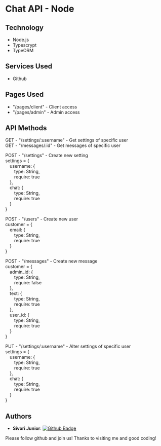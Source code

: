 # Chat API - Node


## Technology 
 
* Node.js
* Typescrypt
* TypeORM
 
 
## Services Used
 
* Github
 
 
## Pages Used
 
* "/pages/client" - Client access
* "/pages/admin" - Admin access
 

## API Methods
 
GET - "/settings/:username" - Get settings of specific user<br>
GET - "/messages/:id" - Get messages of specific user<br>

POST - "/settings" - Create new setting<br>
settings = {<br>
&emsp;username: {<br>
&emsp;&emsp;type: String,<br>
&emsp;&emsp;require: true<br>
&emsp;},<br>
&emsp;chat: {<br>
&emsp;&emsp;type: String,<br>
&emsp;&emsp;require: true<br>
&emsp;}<br>
}

POST - "/users" - Create new user<br>
customer = {<br>
&emsp;email: {<br>
&emsp;&emsp;type: String,<br>
&emsp;&emsp;require: true<br>
&emsp;}<br>
}

POST - "/messages" - Create new message<br>
customer = {<br>
&emsp;admin_id: {<br>
&emsp;&emsp;type: String,<br>
&emsp;&emsp;require: false<br>
&emsp;},<br>
&emsp;text: {<br>
&emsp;&emsp;type: String,<br>
&emsp;&emsp;require: true<br>
&emsp;},<br>
&emsp;user_id: {<br>
&emsp;&emsp;type: String,<br>
&emsp;&emsp;require: true<br>
&emsp;}<br>
}

PUT - "/settings/:username" - Alter settings of specific user<br>
settings = {<br>
&emsp;username: {<br>
&emsp;&emsp;type: String,<br>
&emsp;&emsp;require: true<br>
&emsp;},<br>
&emsp;chat: {<br>
&emsp;&emsp;type: String,<br>
&emsp;&emsp;require: true<br>
&emsp;}<br>
}

 
## Authors
 
* **Sivori Junior**: [![Github Badge](https://img.shields.io/badge/-Github-000?style=flat-square&logo=Github&logoColor=white&link=https://github.com/sivorijr)](https://github.com/sivorijr)
 
 
Please follow github and join us!
Thanks to visiting me and good coding!
